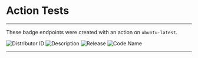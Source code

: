 # Action Tests

___

These badge endpoints were created with an action on `ubuntu-latest`.

![Distributor ID](https://img.shields.io/endpoint?url=https://raw.githubusercontent.com/Lateralus138/action_tests/master/docs/json/distributor_id.json)
![Description](https://img.shields.io/endpoint?url=https://raw.githubusercontent.com/Lateralus138/action_tests/master/docs/json/description.json)
![Release](https://img.shields.io/endpoint?url=https://raw.githubusercontent.com/Lateralus138/action_tests/master/docs/json/release.json)
![Code Name](https://img.shields.io/endpoint?url=https://raw.githubusercontent.com/Lateralus138/action_tests/master/docs/json/codename.json)

___
